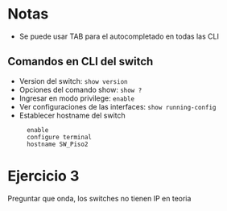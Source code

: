 # Notas
- Se puede usar TAB para el autocompletado en todas las CLI
## Comandos en CLI del switch
- Version del switch: `show version`
- Opciones del comando show: `show ?`
- Ingresar en modo privilege: `enable`
- Ver configuraciones de las interfaces: `show running-config`
- Establecer hostname del switch
  ```
	enable
	configure terminal
	hostname SW_Piso2
	```

# Ejercicio 3
Preguntar que onda, los switches no tienen IP en teoria